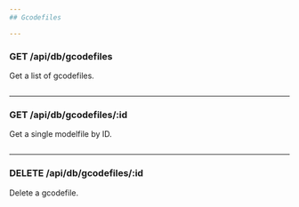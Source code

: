 ```yaml
---
## Gcodefiles

---
```

### GET /api/db/gcodefiles
Get a list of gcodefiles.

```

```

---
### GET /api/db/gcodefiles/:id
Get a single modelfile by ID.

```

```

---
### DELETE /api/db/gcodefiles/:id
Delete a gcodefile.

```

```